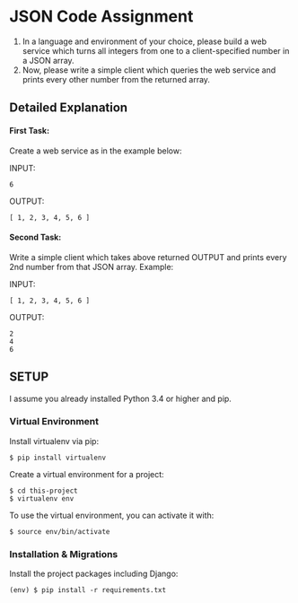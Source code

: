 # JSON Code Assignment

1. In a language and environment of your choice, please build a web service which turns all integers from one to a client-specified number in a JSON array.
2. Now, please write a simple client which queries the web service and prints every other number from the returned array.

## Detailed Explanation

#### First Task:
Create a web service as in the example below:

INPUT:

```
6
```

OUTPUT:

```
[ 1, 2, 3, 4, 5, 6 ]
```

#### Second Task:
Write a simple client which takes above returned OUTPUT and prints every 2nd number from that JSON array. Example:

INPUT:

```
[ 1, 2, 3, 4, 5, 6 ]
```

OUTPUT:

```
2
4
6
```

## SETUP

I assume you already installed Python 3.4 or higher and pip.

### Virtual Environment

Install virtualenv via pip:

```
$ pip install virtualenv
```

Create a virtual environment for a project:

```
$ cd this-project
$ virtualenv env
```

To use the virtual environment, you can activate it with:

```
$ source env/bin/activate
```

### Installation & Migrations

Install the project packages including Django:

```
(env) $ pip install -r requirements.txt
```

